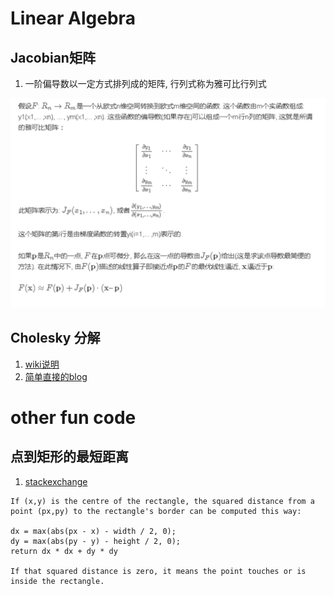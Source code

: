 <!-- TITLE: Math -->
<!-- SUBTITLE: A quick summary of Math -->

#  Linear Algebra 

## Jacobian矩阵
1. 一阶偏导数以一定方式排列成的矩阵, 行列式称为雅可比行列式


![Jacobian](/uploads/jacobian.png "Jacobian")

## Cholesky 分解
1. [wiki说明](https://zh.wikipedia.org/wiki/Cholesky%E5%88%86%E8%A7%A3)
2. [简单直接的blog](https://www.qiujiawei.com/linear-algebra-11/)

# other fun code

## 点到矩形的最短距离
1. [stackexchange](https://gamedev.stackexchange.com/questions/44483/how-do-i-calculate-distance-between-a-point-and-an-axis-aligned-rectangle)

```
If (x,y) is the centre of the rectangle, the squared distance from a point (px,py) to the rectangle's border can be computed this way:

dx = max(abs(px - x) - width / 2, 0);
dy = max(abs(py - y) - height / 2, 0);
return dx * dx + dy * dy

If that squared distance is zero, it means the point touches or is inside the rectangle.
```
